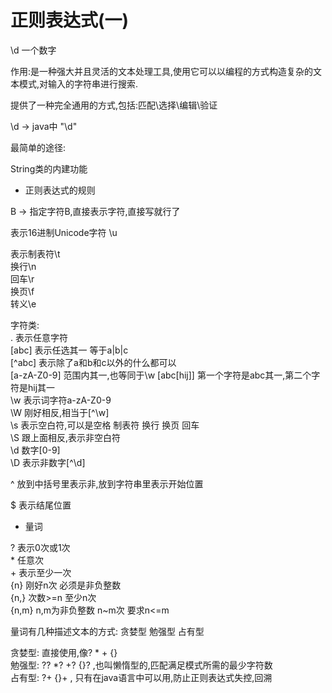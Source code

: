 # 正则表达式(一)

\d 一个数字

作用:是一种强大并且灵活的文本处理工具,使用它可以以编程的方式构造复杂的文本模式,对输入的字符串进行搜索.  

提供了一种完全通用的方式,包括:匹配\选择\编辑\验证

\d  -> java中 "\\d"

最简单的途径:

String类的内建功能

- 正则表达式的规则

B -> 指定字符B,直接表示字符,直接写就行了

表示16进制Unicode字符 \u

表示制表符\t  
换行\n  
回车\r  
换页\f  
转义\e  

字符类:  
. 表示任意字符  
[abc] 表示任选其一 等于a|b|c  
[^abc] 表示除了a和b和c以外的什么都可以  
[a-zA-Z0-9] 范围内其一,也等同于\w
[abc[hij]] 第一个字符是abc其一,第二个字符是hij其一  
\w 表示词字符a-zA-Z0-9  
\W 刚好相反,相当于[^\w]  
\s 表示空白符,可以是空格 制表符 换行 换页 回车  
\S 跟上面相反,表示非空白符  
\d 数字[0-9]  
\D 表示非数字[^\d]  

^ 放到中括号里表示非,放到字符串里表示开始位置

$ 表示结尾位置

- 量词

? 表示0次或1次  
\* 任意次  
\+ 表示至少一次  
{n} 刚好n次 必须是非负整数  
{n,}  次数>=n 至少n次  
{n,m} n,m为非负整数 n~m次 要求n<=m  

量词有几种描述文本的方式: 贪婪型 勉强型 占有型  

贪婪型: 直接使用,像? * + {}  
勉强型: ?? *? +? {}? ,也叫懒惰型的,匹配满足模式所需的最少字符数  
占有型: ?+ {}+ , 只有在java语言中可以用,防止正则表达式失控,回溯  


